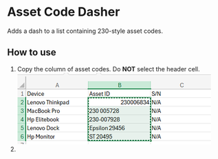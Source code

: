 # Asset Code Dasher
Adds a dash to a list containing 230-style asset codes.

## How to use
1. Copy the column of asset codes. Do **NOT** select the header cell.</br>
![Copy asset codes](instructionImages/copyInitialCells.png)
2. 
